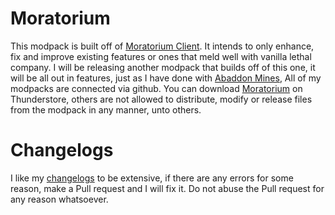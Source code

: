 # Moratorium
This modpack is built off of [Moratorium Client](https://thunderstore.io/c/lethal-company/p/Apollou/Moratorium_Client). It intends to only enhance, fix and improve existing features or ones that meld well with vanilla lethal company.  I will be releasing another modpack that builds off of this one, it will be all out in features, just as I have done with [Abaddon Mines](https://www.curseforge.com/minecraft/modpacks/abaddon-mines), All of my modpacks are connected via github.
You can download [Moratorium](https://thunderstore.io/c/lethal-company/p/Apollou/Moratorium) on Thunderstore, others are not allowed to distribute, modify or release files from the modpack in any manner, unto others.
# Changelogs
I like my [changelogs](https://github.com/Apollonu/Abaddon-Client/blob/main/CHANGELOG.md) to be extensive, if there are any errors for some reason, make a Pull request and I will fix it. Do not abuse the Pull request for any reason whatsoever.
